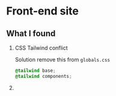 # Front-end site

## What I found

1. CSS Tailwind conflict

    Solution remove this from `globals.css`

    ```css
    @tailwind base;
    @tailwind components;
    ```

2. 
